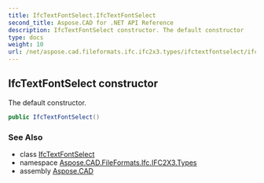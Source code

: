 ```yaml
---
title: IfcTextFontSelect.IfcTextFontSelect
second_title: Aspose.CAD for .NET API Reference
description: IfcTextFontSelect constructor. The default constructor
type: docs
weight: 10
url: /net/aspose.cad.fileformats.ifc.ifc2x3.types/ifctextfontselect/ifctextfontselect/
---
```

## IfcTextFontSelect constructor

The default constructor.

```csharp
public IfcTextFontSelect()
```

### See Also

* class [IfcTextFontSelect](../)
* namespace [Aspose.CAD.FileFormats.Ifc.IFC2X3.Types](../../ifctextfontselect/)
* assembly [Aspose.CAD](../../../)


